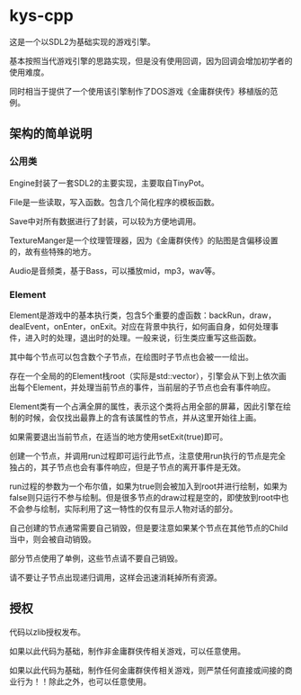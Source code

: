 # kys-cpp

这是一个以SDL2为基础实现的游戏引擎。

基本按照当代游戏引擎的思路实现，但是没有使用回调，因为回调会增加初学者的使用难度。

同时相当于提供了一个使用该引擎制作了DOS游戏《金庸群侠传》移植版的范例。

## 架构的简单说明

### 公用类


Engine封装了一套SDL2的主要实现，主要取自TinyPot。

File是一些读取，写入函数。包含几个简化程序的模板函数。

Save中对所有数据进行了封装，可以较为方便地调用。

TextureManger是一个纹理管理器，因为《金庸群侠传》的贴图是含偏移设置的，故有些特殊的地方。

Audio是音频类，基于Bass，可以播放mid，mp3，wav等。

### Element

Element是游戏中的基本执行类，包含5个重要的虚函数：backRun，draw，dealEvent，onEnter，onExit。对应在背景中执行，如何画自身，如何处理事件，进入时的处理，退出时的处理。一般来说，衍生类应重写这些函数。

其中每个节点可以包含数个子节点，在绘图时子节点也会被一一绘出。

存在一个全局的的Element栈root（实际是std::vector），引擎会从下到上依次画出每个Element，并处理当前节点的事件，当前层的子节点也会有事件响应。

Element类有一个占满全屏的属性，表示这个类将占用全部的屏幕，因此引擎在绘制的时候，会仅找出最靠上的含有该属性的节点，并从这里开始往上画。

如果需要退出当前节点，在适当的地方使用setExit(true)即可。

创建一个节点，并调用run过程即可运行此节点，注意使用run执行的节点是完全独占的，其子节点也会有事件响应，但是子节点的离开事件是无效。

run过程的参数为一个布尔值，如果为true则会被加入到root并进行绘制，如果为false则只运行不参与绘制。但是很多节点的draw过程是空的，即使放到root中也不会参与绘制，实际利用了这一特性的仅有显示人物对话的部分。

自己创建的节点通常需要自己销毁，但是要注意如果某个节点在其他节点的Child当中，则会被自动销毁。

部分节点使用了单例，这些节点请不要自己销毁。

请不要让子节点出现递归调用，这样会迅速消耗掉所有资源。

## 授权

代码以zlib授权发布。

如果以此代码为基础，制作非金庸群侠传相关游戏，可以任意使用。

如果以此代码为基础，制作任何金庸群侠传相关游戏，则严禁任何直接或间接的商业行为！！除此之外，也可以任意使用。


